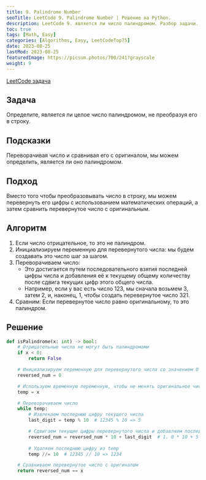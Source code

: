 ```yaml
---
title: 9. Palindrome Number
seoTitle: LeetCode 9. Palindrome Number | Решение на Python.
description: LeetCode 9. является ли число палиндромом. Разбор задачи.
toc: true
tags: [Math, Easy]
categories: [Algorithms, Easy, LeetCodeTop75]
date: 2023-08-25
lastMod: 2023-08-25
featuredImage: https://picsum.photos/700/241?grayscale
weight: 9
---
```


[LeetCode задача](<https://leetcode.com/problems/palindrome-number/>)

## Задача

Определите, является ли целое число палиндромом, не преобразуя его в строку.

## Подсказки

Переворачивая число и сравнивая его с оригиналом, мы можем определить, является ли оно палиндромом.

## Подход

Вместо того чтобы преобразовывать число в строку, мы можем перевернуть его цифры с использованием математических операций, а затем сравнить перевернутое число с оригинальным.

## Алгоритм

1. Если число отрицательное, то это не палиндром.
2. Инициализируем переменную для перевернутого числа: мы будем создавать это число шаг за шагом.
3. Переворачиваем число:
   - Это достигается путем последовательного взятия последней цифры числа и добавления её к текущему общему количеству после сдвига текущих цифр этого общего числа.
   - Например, если у вас есть число 123, мы сначала возьмем 3, затем 2, и, наконец, 1, чтобы создать перевернутое число 321.
4. Сравним: Если перевернутое число равно оригинальному, то это палиндром.

## Решение

```python
def isPalindrome(x: int) -> bool:
    # Отрицательные числа не могут быть палиндромами
    if x < 0:
        return False

    # Инициализируем переменную для перевернутого числа со значением 0
    reversed_num = 0

    # Используем временную переменную, чтобы не менять оригинальное число
    temp = x

    # Переворачиваем число
    while temp:
        # Извлекаем последнюю цифру текущего числа
        last_digit = temp % 10  # 12345 % 10 => 5

        # Сдвигаем текущие цифры перевернутого числа и добавляем последнюю цифру из temp
        reversed_num = reversed_num * 10 + last_digit  # 1. 0 * 10 + 5 => 5, 2. 5 * 10 + 4 => 54
        
        # Удаляем последнюю цифру из temp
        temp //= 10  # 12345 // 10 => 1234

    # Сравниваем перевернутое число с оригиналом
    return reversed_num == x
```
